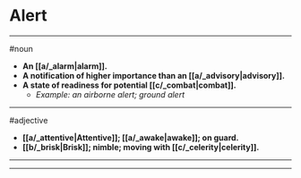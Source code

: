 # Alert
---
#noun
- **An [[a/_alarm|alarm]].**
- **A notification of higher importance than an [[a/_advisory|advisory]].**
- **A state of readiness for potential [[c/_combat|combat]].**
	- _Example: an airborne alert; ground alert_
---
#adjective
- **[[a/_attentive|Attentive]]; [[a/_awake|awake]]; on guard.**
- **[[b/_brisk|Brisk]]; nimble; moving with [[c/_celerity|celerity]].**
---
---
